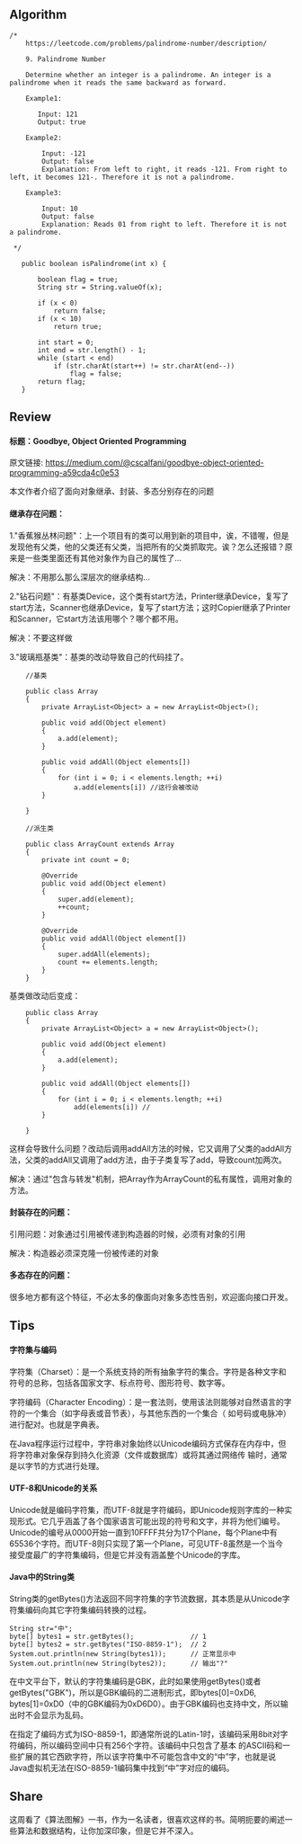 ## Algorithm ##
````
/*
    https://leetcode.com/problems/palindrome-number/description/

    9. Palindrome Number

    Determine whether an integer is a palindrome. An integer is a palindrome when it reads the same backward as forward.

    Example1:

       Input: 121
       Output: true

    Example2:

        Input: -121
        Output: false
        Explanation: From left to right, it reads -121. From right to left, it becomes 121-. Therefore it is not a palindrome.

    Example3:

        Input: 10
        Output: false
        Explanation: Reads 01 from right to left. Therefore it is not a palindrome.

 */
 ````

 ````
    public boolean isPalindrome(int x) {

        boolean flag = true;
        String str = String.valueOf(x);

        if (x < 0)
            return false;
        if (x < 10)
            return true;

        int start = 0;
        int end = str.length() - 1;
        while (start < end)
            if (str.charAt(start++) != str.charAt(end--))
                flag = false;
        return flag;
    }
 ````

## Review ##

#### 标题：Goodbye, Object Oriented Programming

原文链接: https://medium.com/@cscalfani/goodbye-object-oriented-programming-a59cda4c0e53

本文作者介绍了面向对象继承、封装、多态分别存在的问题

#### 继承存在问题：

1."香蕉猴丛林问题"：上一个项目有的类可以用到新的项目中，诶，不错喔，但是发现他有父类，他的父类还有父类，当把所有的父类抓取完。诶？怎么还报错？原来是一些类里面还有其他对象作为自己的属性了…

解决：不用那么那么深层次的继承结构…

2."钻石问题"：有基类Device，这个类有start方法，Printer继承Device，复写了start方法，Scanner也继承Device，复写了start方法；这时Copier继承了Printer和Scanner，它start方法该用哪个？哪个都不用。

解决：不要这样做

3."玻璃瓶基类"：基类的改动导致自己的代码挂了。

````
    //基类

    public class Array
    {
        private ArrayList<Object> a = new ArrayList<Object>();

        public void add(Object element)
        {
            a.add(element);
        }

        public void addAll(Object elements[])
        {
            for (int i = 0; i < elements.length; ++i)
                a.add(elements[i]) //这行会被改动
        }

    }

    //派生类

    public class ArrayCount extends Array
    {
        private int count = 0;

        @Override
        public void add(Object element)
        {
            super.add(element);
            ++count;
        }

        @Override
        public void addAll(Object element[])
        {
            super.addAll(elements);
            count += elements.length;
        }
    }
````
基类做改动后变成：
````
    public class Array
    {
        private ArrayList<Object> a = new ArrayList<Object>();

        public void add(Object element)
        {
            a.add(element);
        }

        public void addAll(Object elements[])
        {
            for (int i = 0; i < elements.length; ++i)
                add(elements[i]) //
        }

    }
````
这样会导致什么问题？改动后调用addAll方法的时候，它又调用了父类的addAll方法，父类的addAll又调用了add方法，由于子类复写了add，导致count加两次。

解决：通过"包含与转发"机制，把Array作为ArrayCount的私有属性，调用对象的方法。

#### 封装存在的问题：

引用问题：对象通过引用被传递到构造器的时候，必须有对象的引用

解决：构造器必须深克隆一份被传递的对象

#### 多态存在的问题：

很多地方都有这个特征，不必太多的像面向对象多态性告别，欢迎面向接口开发。

## Tips ##

#### 字符集与编码

字符集（Charset）：是一个系统支持的所有抽象字符的集合。字符是各种文字和符号的总称，包括各国家文字、标点符号、图形符号、数字等。

字符编码（Character Encoding）：是一套法则，使用该法则能够对自然语言的字符的一个集合（如字母表或音节表），与其他东西的一个集合（
如号码或电脉冲）进行配对。也就是字典表。

在Java程序运行过程中，字符串对象始终以Unicode编码方式保存在内存中，但将字符串对象保存到持久化资源（文件或数据库）或将其通过网络传
输时，通常是以字节的方式进行处理。

#### UTF-8和Unicode的关系

Unicode就是编码字符集，而UTF-8就是字符编码，即Unicode规则字库的一种实现形式。它几乎涵盖了各个国家语言可能出现的符号和文字，并将为他们编号。
Unicode的编号从0000开始一直到10FFFF共分为17个Plane，每个Plane中有65536个字符。而UTF-8则只实现了第一个Plane，可见UTF-8虽然是一个当今
接受度最广的字符集编码，但是它并没有涵盖整个Unicode的字库。

#### Java中的String类

String类的getBytes()方法返回不同字符集的字节流数据，其本质是从Unicode字符集编码向其它字符集编码转换的过程。

````
String str="中";
byte[] bytes1 = str.getBytes();              // 1
byte[] bytes2 = str.getBytes("ISO-8859-1");  // 2
System.out.println(new String(bytes1));      // 正常显示中
System.out.println(new String(bytes2));      // 输出"?"
````

在中文平台下，默认的字符集编码是GBK，此时如果使用getBytes()或者getBytes("GBK")，所以是GBK编码的二进制形式，即bytes[0]=0xD6,
bytes[1]=0xD0（中的GBK编码为0xD6D0）。由于GBK编码也支持中文，所以输出时不会显示为乱码。

在指定了编码方式为ISO-8859-1，即通常所说的Latin-1时，该编码采用8bit对字符编码，所以编码空间中只有256个字符。该编码中只包含了基本
的ASCII码和一些扩展的其它西欧字符，所以该字符集中不可能包含中文的“中”字，也就是说Java虚拟机无法在ISO-8859-1编码集中找到“中”字对应的编码。

## Share ##

这周看了《算法图解》一书，作为一名读者，很喜欢这样的书。简明扼要的阐述一些算法和数据结构，让你加深印象，但是它并不深入。





